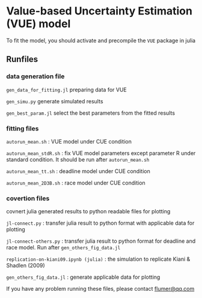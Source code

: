 

# Value-based Uncertainty Estimation (VUE) model

To fit the model, you should activate and precompile the `VUE` package in julia

## Runfiles

### data generation file

`gen_data_for_fitting.jl` preparing data for VUE 

`gen_simu.py` generate simulated results

`gen_best_param.jl` select the best parameters from the fitted results

### fitting files

`autorun_mean.sh` : VUE model under CUE condition

`autorun_mean_stdR.sh` : fix VUE model parameters except parameter R under standard condition. It should be run after `autorun_mean.sh`

`autorun_mean_tt.sh` : deadline model under CUE condition

`autorun_mean_2D3B.sh` : race model under CUE condition

### covertion files

covnert julia generated results to python readable files for plotting

`jl-connect.py` : transfer julia result to python format with applicable data for plotting

`jl-connect-others.py` : transfer julia result to python format for deadline and race model. Run after `gen_others_fig_data.jl`

`replication-on-kiani09.ipynb (julia)` : the simulation to replicate Kiani & Shadlen (2009)

`gen_others_fig_data.jl` : generate applicable data for plotting

If you have any problem running these files, please contact flumer@qq.com